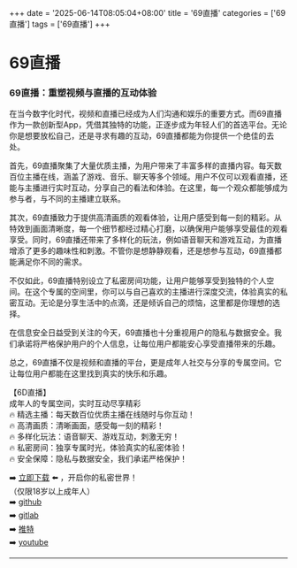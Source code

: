 +++
date = '2025-06-14T08:05:04+08:00'
title = '69直播'
categories = ['69直播']
tags = ['69直播']
+++

# 69直播

### 69直播：重塑视频与直播的互动体验

在当今数字化时代，视频和直播已经成为人们沟通和娱乐的重要方式。而69直播作为一款创新型App，凭借其独特的功能，正逐步成为年轻人们的首选平台。无论你是想要放松自己，还是寻求有趣的互动，69直播都能为你提供一个绝佳的去处。

首先，69直播聚集了大量优质主播，为用户带来了丰富多样的直播内容。每天数百位主播在线，涵盖了游戏、音乐、聊天等多个领域。用户不仅可以观看直播，还能与主播进行实时互动，分享自己的看法和体验。在这里，每一个观众都能够成为参与者，与不同的主播建立联系。

其次，69直播致力于提供高清画质的观看体验，让用户感受到每一刻的精彩。从特效到画面清晰度，每一个细节都经过精心打磨，以确保用户能够享受最佳的观看享受。同时，69直播还带来了多样化的玩法，例如语音聊天和游戏互动，为直播增添了更多的趣味性和刺激。不管你是想静静观看，还是想参与互动，69直播都能满足你不同的需求。

不仅如此，69直播特别设立了私密房间功能，让用户能够享受到独特的个人空间。在这个专属的空间里，你可以与自己喜欢的主播进行深度交流，体验真实的私密互动。无论是分享生活中的点滴，还是倾诉自己的烦恼，这里都是你理想的选择。

在信息安全日益受到关注的今天，69直播也十分重视用户的隐私与数据安全。我们承诺将严格保护用户的个人信息，让每位用户都能安心享受直播带来的乐趣。

总之，69直播不仅是视频和直播的平台，更是成年人社交与分享的专属空间。它让每位用户都能在这里找到真实的快乐和乐趣。

【6D直播】  
成年人的专属空间，实时互动尽享精彩  
🔥 精选主播：每天数百位优质主播在线随时与你互动！  
🔥 高清画质：清晰画面，感受每一刻的精彩！  
🔥 多样化玩法：语音聊天、游戏互动，刺激无穷！  
🔥 私密房间：独享专属时光，体验真实的私密体验！  
🔥 安全保障：隐私与数据安全，我们承诺严格保护！  

➡️ [立即下载](https://down123.s3.ap-east-1.amazonaws.com/down/down.html?channelCode=blog) ⬅️ ，开启你的私密世界！  
（仅限18岁以上成年人）  
➡️ [github](https://aldult-live.github.io/)  
➡️ [gitlab](https://seo-09598d.gitlab.io/)  
➡️ [推特](https://x.com/wegame33)  
➡️ [youtube](https://www.youtube.com/@6Dlive)  

---
